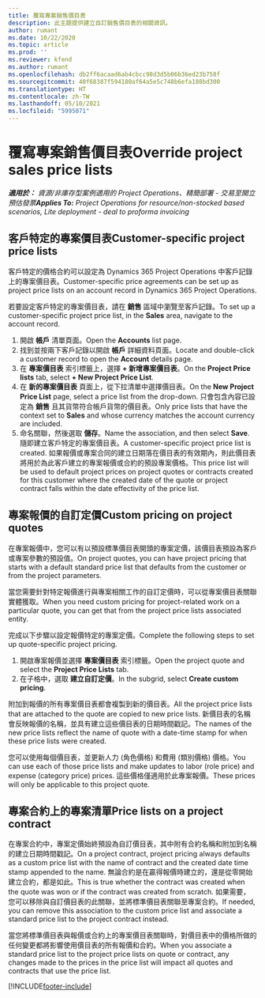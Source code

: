 ```yaml
---
title: 覆寫專案銷售價目表
description: 此主題提供建立自訂銷售價目表的相關資訊。
author: rumant
ms.date: 10/22/2020
ms.topic: article
ms.prod: ''
ms.reviewer: kfend
ms.author: rumant
ms.openlocfilehash: db2ff6acaad6ab4cbcc98d3d5b06b36ed23b758f
ms.sourcegitcommit: 40f68387f594180af64a5e5c748b6efa188bd300
ms.translationtype: HT
ms.contentlocale: zh-TW
ms.lasthandoff: 05/10/2021
ms.locfileid: "5995071"
---
```

# <a name="override-project-sales-price-lists"></a><span data-ttu-id="d7c34-103">覆寫專案銷售價目表</span><span class="sxs-lookup"><span data-stu-id="d7c34-103">Override project sales price lists</span></span>

<span data-ttu-id="d7c34-104">_**適用於：** 資源/非庫存型案例適用的 Project Operations、精簡部署 - 交易至開立預估發票_</span><span class="sxs-lookup"><span data-stu-id="d7c34-104">_**Applies To:** Project Operations for resource/non-stocked based scenarios, Lite deployment - deal to proforma invoicing_</span></span>

## <a name="customer-specific-project-price-lists"></a><span data-ttu-id="d7c34-105">客戶特定的專案價目表</span><span class="sxs-lookup"><span data-stu-id="d7c34-105">Customer-specific project price lists</span></span>

<span data-ttu-id="d7c34-106">客戶特定的價格合約可以設定為 Dynamics 365 Project Operations 中客戶記錄上的專案價目表。</span><span class="sxs-lookup"><span data-stu-id="d7c34-106">Customer-specific price agreements can be set up as project price lists on an account record in Dynamics 365 Project Operations.</span></span>

<span data-ttu-id="d7c34-107">若要設定客戶特定的專案價目表，請在 **銷售** 區域中瀏覽至客戶記錄。</span><span class="sxs-lookup"><span data-stu-id="d7c34-107">To set up a customer-specific project price list, in the **Sales** area, navigate to the account record.</span></span>

1. <span data-ttu-id="d7c34-108">開啟 **帳戶** 清單頁面。</span><span class="sxs-lookup"><span data-stu-id="d7c34-108">Open the **Accounts** list page.</span></span>
2. <span data-ttu-id="d7c34-109">找到並按兩下客戶記錄以開啟 **帳戶** 詳細資料頁面。</span><span class="sxs-lookup"><span data-stu-id="d7c34-109">Locate and double-click a customer record to open the **Account** details page.</span></span>
3. <span data-ttu-id="d7c34-110">在 **專案價目表** 索引標籤上，選擇 **+ 新增專案價目表**。</span><span class="sxs-lookup"><span data-stu-id="d7c34-110">On the **Project Price lists** tab, select **+ New Project Price List**.</span></span>
4. <span data-ttu-id="d7c34-111">在 **新的專案價目表** 頁面上，從下拉清單中選擇價目表。</span><span class="sxs-lookup"><span data-stu-id="d7c34-111">On the **New Project Price List** page, select a price list from the drop-down.</span></span> <span data-ttu-id="d7c34-112">只會包含內容已設定為 **銷售** 且其貨幣符合帳戶貨幣的價目表。</span><span class="sxs-lookup"><span data-stu-id="d7c34-112">Only price lists that have the context set to **Sales** and whose currency matches the account currency are included.</span></span>
5. <span data-ttu-id="d7c34-113">命名關聯，然後選取 **儲存**。</span><span class="sxs-lookup"><span data-stu-id="d7c34-113">Name the association, and then select **Save**.</span></span> <span data-ttu-id="d7c34-114">隨即建立客戶特定的專案價目表。</span><span class="sxs-lookup"><span data-stu-id="d7c34-114">A customer-specific project price list is created.</span></span> <span data-ttu-id="d7c34-115">如果報價或專案合同的建立日期落在價目表的有效期內，則此價目表將用於為此客戶建立的專案報價或合約的預設專案價格。</span><span class="sxs-lookup"><span data-stu-id="d7c34-115">This price list will be used to default project prices on project quotes or contracts created for this customer where the created date of the quote or project contract falls within the date effectivity of the price list.</span></span>

## <a name="custom-pricing-on-project-quotes"></a><span data-ttu-id="d7c34-116">專案報價的自訂定價</span><span class="sxs-lookup"><span data-stu-id="d7c34-116">Custom pricing on project quotes</span></span>

<span data-ttu-id="d7c34-117">在專案報價中，您可以有以預設標準價目表開頭的專案定價，該價目表預設為客戶或專案參數的預設值。</span><span class="sxs-lookup"><span data-stu-id="d7c34-117">On project quotes, you can have project pricing that starts with a default standard price list that defaults from the customer or from the project parameters.</span></span>

<span data-ttu-id="d7c34-118">當您需要針對特定報價進行與專案相關工作的自訂定價時，可以從專案價目表關聯實體獲取。</span><span class="sxs-lookup"><span data-stu-id="d7c34-118">When you need custom pricing for project-related work on a particular quote, you can get that from the project price lists associated entity.</span></span>

<span data-ttu-id="d7c34-119">完成以下步驟以設定報價特定的專案定價。</span><span class="sxs-lookup"><span data-stu-id="d7c34-119">Complete the following steps to set up quote-specific project pricing.</span></span>

1. <span data-ttu-id="d7c34-120">開啟專案報價並選擇 **專案價目表** 索引標籤。</span><span class="sxs-lookup"><span data-stu-id="d7c34-120">Open the project quote and select the **Project Price Lists** tab.</span></span>
2. <span data-ttu-id="d7c34-121">在子格中，選取 **建立自訂定價**。</span><span class="sxs-lookup"><span data-stu-id="d7c34-121">In the subgrid, select **Create custom pricing**.</span></span>

<span data-ttu-id="d7c34-122">附加到報價的所有專案價目表都會複製到新的價目表。</span><span class="sxs-lookup"><span data-stu-id="d7c34-122">All the project price lists that are attached to the quote are copied to new price lists.</span></span> <span data-ttu-id="d7c34-123">新價目表的名稱會反映報價的名稱，並具有建立這些價目表的日期時間戳記。</span><span class="sxs-lookup"><span data-stu-id="d7c34-123">The names of the new price lists reflect the name of quote with a date-time stamp for when these price lists were created.</span></span>

<span data-ttu-id="d7c34-124">您可以使用每個價目表，並更新人力 (角色價格) 和費用 (類別價格) 價格。</span><span class="sxs-lookup"><span data-stu-id="d7c34-124">You can use each of those price lists and make updates to labor (role price) and expense (category price) prices.</span></span> <span data-ttu-id="d7c34-125">這些價格僅適用於此專案報價。</span><span class="sxs-lookup"><span data-stu-id="d7c34-125">These prices will only be applicable to this project quote.</span></span>

## <a name="price-lists-on-a-project-contract"></a><span data-ttu-id="d7c34-126">專案合約上的專案清單</span><span class="sxs-lookup"><span data-stu-id="d7c34-126">Price lists on a project contract</span></span>

<span data-ttu-id="d7c34-127">在專案合約中，專案定價始終預設為自訂價目表，其中附有合約名稱和附加到名稱的建立日期時間戳記。</span><span class="sxs-lookup"><span data-stu-id="d7c34-127">On a project contract, project pricing always defaults as a custom price list with the name of contract and the created date time stamp appended to the name.</span></span> <span data-ttu-id="d7c34-128">無論合約是在贏得報價時建立的，還是從零開始建立合約，都是如此。</span><span class="sxs-lookup"><span data-stu-id="d7c34-128">This is true whether the contract was created when the quote was won or if the contract was created from scratch.</span></span> <span data-ttu-id="d7c34-129">如果需要，您可以移除與自訂價目表的此關聯，並將標準價目表關聯至專案合約。</span><span class="sxs-lookup"><span data-stu-id="d7c34-129">If needed, you can remove this association to the custom price list and associate a standard price list to the project contract instead.</span></span>

<span data-ttu-id="d7c34-130">當您將標準價目表與報價或合約上的專案價目表關聯時，對價目表中的價格所做的任何變更都將影響使用價目表的所有報價和合約。</span><span class="sxs-lookup"><span data-stu-id="d7c34-130">When you associate a standard price list to the project price lists on quote or contract, any changes made to the prices in the price list will impact all quotes and contracts that use the price list.</span></span>


[!INCLUDE[footer-include](../includes/footer-banner.md)]